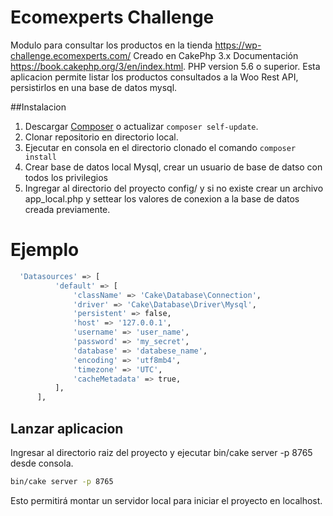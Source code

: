 # Ecomexperts Challenge

Modulo para consultar los productos en la tienda https://wp-challenge.ecomexperts.com/
Creado en CakePhp 3.x Documentación https://book.cakephp.org/3/en/index.html. PHP version 5.6 o superior.
Esta aplicacion permite listar los productos consultados a la Woo Rest API, persistirlos en una base de datos mysql.

##Instalacion

1. Descargar [Composer](https://getcomposer.org/doc/00-intro.md) o actualizar `composer self-update`.
2. Clonar repositorio en directorio local.
3.  Ejecutar en consola en el directorio clonado el comando `composer install`
4. Crear base de datos local Mysql, crear un usuario de base de datso con todos los privilegios
5. Ingregar al directorio del proyecto config/ y si no existe crear un archivo app_local.php y settear los valores de conexion a la base de datos creada previamente.

# Ejemplo
```bash
  'Datasources' => [
          'default' => [
              'className' => 'Cake\Database\Connection',
              'driver' => 'Cake\Database\Driver\Mysql',
              'persistent' => false,
              'host' => '127.0.0.1',
              'username' => 'user_name',
              'password' => 'my_secret',
              'database' => 'databese_name',
              'encoding' => 'utf8mb4',
              'timezone' => 'UTC',
              'cacheMetadata' => true,
          ],
      ],

```

## Lanzar aplicacion

Ingresar al directorio raiz del proyecto y ejecutar bin/cake server -p 8765 desde consola.

```bash
bin/cake server -p 8765
```
Esto permitirá montar un servidor local para iniciar el proyecto en localhost.
